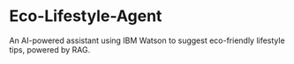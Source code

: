 # Eco-Lifestyle-Agent
An AI-powered assistant using IBM Watson to suggest eco-friendly lifestyle tips, powered by RAG.
